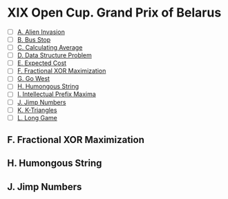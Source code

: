 # XIX Open Cup. Grand Prix of Belarus

+ [ ] [A. Alien Invasion](https://official.contest.yandex.ru/opencupXIX/contest/11931/problems/A/)
+ [ ] [B. Bus Stop](https://official.contest.yandex.ru/opencupXIX/contest/11931/problems/B/)
+ [ ] [C. Calculating Average](https://official.contest.yandex.ru/opencupXIX/contest/11931/problems/C/)
+ [ ] [D. Data Structure Problem](https://official.contest.yandex.ru/opencupXIX/contest/11931/problems/D/)
+ [ ] [E. Expected Cost](https://official.contest.yandex.ru/opencupXIX/contest/11931/problems/E/)
+ [ ] [F. Fractional XOR Maximization](https://official.contest.yandex.ru/opencupXIX/contest/11931/problems/F/)
+ [ ] [G. Go West](https://official.contest.yandex.ru/opencupXIX/contest/11931/problems/G/)
+ [ ] [H. Humongous String](https://official.contest.yandex.ru/opencupXIX/contest/11931/problems/H/)
+ [ ] [I. Intellectual Prefix Maxima](https://official.contest.yandex.ru/opencupXIX/contest/11931/problems/I/)
+ [ ] [J. Jimp Numbers](https://official.contest.yandex.ru/opencupXIX/contest/11931/problems/J/)
+ [ ] [K. K-Triangles](https://official.contest.yandex.ru/opencupXIX/contest/11931/problems/K/)
+ [ ] [L. Long Game](https://official.contest.yandex.ru/opencupXIX/contest/11931/problems/L/)

## F. Fractional XOR Maximization

## H. Humongous String

## J. Jimp Numbers